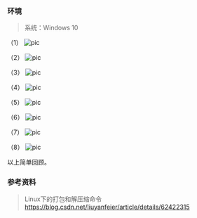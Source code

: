 ### 环境
> 系统：Windows 10

（1）
 ![pic](.\pic\1.png)

（2）
 ![pic](.\pic\2.png)

（3）
 ![pic](.\pic\3.png)

（4）
 ![pic](.\pic\4.png)

（5）
 ![pic](.\pic\5.png)

（6）
 ![pic](.\pic\6.png)

（7）
 ![pic](.\pic\7.png)

（8）
 ![pic](.\pic\8.png)



以上简单回顾。

### 参考资料
> Linux下的打包和解压缩命令
> https://blog.csdn.net/liuyanfeier/article/details/62422315